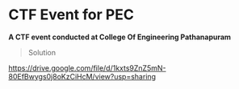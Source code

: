 # CTF Event for PEC

**A CTF event conducted at College Of Engineering Pathanapuram**

>Solution

https://drive.google.com/file/d/1kxts9ZnZ5mN-80EfBwygs0j8oKzCiHcM/view?usp=sharing
